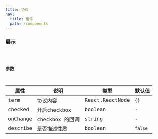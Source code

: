 ```yaml
---
title: 协议
nav:
  title: 组件
  path: /components
---
```


### 展示

<code src="./demo/basic.tsx" />

### 参数

| 属性 | 说明 | 类型 | 默认值 |
| --- | --- | --- | --- |
| term | 协议内容 | React.ReactNode | `{}` |
| checked | 开启checkbox | boolean | - |
| onChange | checkbox 的回调 | string | - |
| describe | 是否描述性质 | boolean | `false` |

